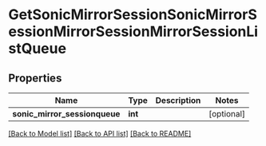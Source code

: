 # GetSonicMirrorSessionSonicMirrorSessionMirrorSessionMirrorSessionListQueue

## Properties
Name | Type | Description | Notes
------------ | ------------- | ------------- | -------------
**sonic_mirror_sessionqueue** | **int** |  | [optional] 

[[Back to Model list]](../README.md#documentation-for-models) [[Back to API list]](../README.md#documentation-for-api-endpoints) [[Back to README]](../README.md)



